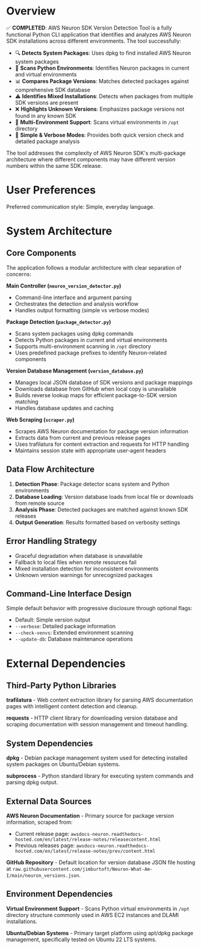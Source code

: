 # Overview

✅ **COMPLETED**: AWS Neuron SDK Version Detection Tool is a fully functional Python CLI application that identifies and analyzes AWS Neuron SDK installations across different environments. The tool successfully:

- 🔍 **Detects System Packages**: Uses dpkg to find installed AWS Neuron system packages
- 🐍 **Scans Python Environments**: Identifies Neuron packages in current and virtual environments
- 📊 **Compares Package Versions**: Matches detected packages against comprehensive SDK database
- ⚠️ **Identifies Mixed Installations**: Detects when packages from multiple SDK versions are present
- ❌ **Highlights Unknown Versions**: Emphasizes package versions not found in any known SDK
- 📁 **Multi-Environment Support**: Scans virtual environments in `/opt` directory
- 🤖 **Simple & Verbose Modes**: Provides both quick version check and detailed package analysis

The tool addresses the complexity of AWS Neuron SDK's multi-package architecture where different components may have different version numbers within the same SDK release.

# User Preferences

Preferred communication style: Simple, everyday language.

# System Architecture

## Core Components

The application follows a modular architecture with clear separation of concerns:

**Main Controller (`neuron_version_detector.py`)**
- Command-line interface and argument parsing
- Orchestrates the detection and analysis workflow
- Handles output formatting (simple vs verbose modes)

**Package Detection (`package_detector.py`)**
- Scans system packages using dpkg commands
- Detects Python packages in current and virtual environments
- Supports multi-environment scanning in `/opt` directory
- Uses predefined package prefixes to identify Neuron-related components

**Version Database Management (`version_database.py`)**
- Manages local JSON database of SDK versions and package mappings
- Downloads database from GitHub when local copy is unavailable
- Builds reverse lookup maps for efficient package-to-SDK version matching
- Handles database updates and caching

**Web Scraping (`scraper.py`)**
- Scrapes AWS Neuron documentation for package version information
- Extracts data from current and previous release pages
- Uses trafilatura for content extraction and requests for HTTP handling
- Maintains session state with appropriate user-agent headers

## Data Flow Architecture

1. **Detection Phase**: Package detector scans system and Python environments
2. **Database Loading**: Version database loads from local file or downloads from remote source
3. **Analysis Phase**: Detected packages are matched against known SDK releases
4. **Output Generation**: Results formatted based on verbosity settings

## Error Handling Strategy

- Graceful degradation when database is unavailable
- Fallback to local files when remote resources fail
- Mixed installation detection for inconsistent environments
- Unknown version warnings for unrecognized packages

## Command-Line Interface Design

Simple default behavior with progressive disclosure through optional flags:
- Default: Simple version output
- `--verbose`: Detailed package information
- `--check-venvs`: Extended environment scanning
- `--update-db`: Database maintenance operations

# External Dependencies

## Third-Party Python Libraries

**trafilatura** - Web content extraction library for parsing AWS documentation pages with intelligent content detection and cleanup.

**requests** - HTTP client library for downloading version database and scraping documentation with session management and timeout handling.

## System Dependencies

**dpkg** - Debian package management system used for detecting installed system packages on Ubuntu/Debian systems.

**subprocess** - Python standard library for executing system commands and parsing dpkg output.

## External Data Sources

**AWS Neuron Documentation** - Primary source for package version information, scraped from:
- Current release page: `awsdocs-neuron.readthedocs-hosted.com/en/latest/release-notes/releasecontent.html`
- Previous releases page: `awsdocs-neuron.readthedocs-hosted.com/en/latest/release-notes/prev/content.html`

**GitHub Repository** - Default location for version database JSON file hosting at `raw.githubusercontent.com/jimburtoft/Neuron-What-Am-I/main/neuron_versions.json`.

## Environment Dependencies

**Virtual Environment Support** - Scans Python virtual environments in `/opt` directory structure commonly used in AWS EC2 instances and DLAMI installations.

**Ubuntu/Debian Systems** - Primary target platform using apt/dpkg package management, specifically tested on Ubuntu 22 LTS systems.